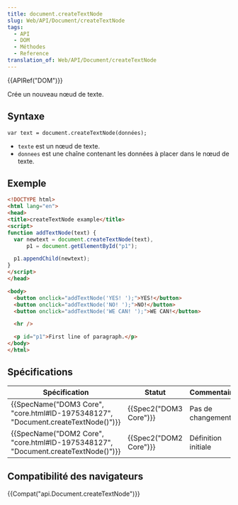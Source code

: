 ```yaml
---
title: document.createTextNode
slug: Web/API/Document/createTextNode
tags:
  - API
  - DOM
  - Méthodes
  - Reference
translation_of: Web/API/Document/createTextNode
---
```

{{APIRef("DOM")}}

Crée un nouveau nœud de texte.

## Syntaxe

    var text = document.createTextNode(données);

- `texte` est un nœud de texte.
- `donnees` est une chaîne contenant les données à placer dans le nœud de texte.

## Exemple

```html
<!DOCTYPE html>
<html lang="en">
<head>
<title>createTextNode example</title>
<script>
function addTextNode(text) {
  var newtext = document.createTextNode(text),
      p1 = document.getElementById("p1");

  p1.appendChild(newtext);
}
</script>
</head>

<body>
  <button onclick="addTextNode('YES! ');">YES!</button>
  <button onclick="addTextNode('NO! ');">NO!</button>
  <button onclick="addTextNode('WE CAN! ');">WE CAN!</button>

  <hr />

  <p id="p1">First line of paragraph.</p>
</body>
</html>
```

## Spécifications

| Spécification                                                                                                | Statut                       | Commentaire         |
| ------------------------------------------------------------------------------------------------------------ | ---------------------------- | ------------------- |
| {{SpecName("DOM3 Core", "core.html#ID-1975348127", "Document.createTextNode()")}} | {{Spec2("DOM3 Core")}} | Pas de changement   |
| {{SpecName("DOM2 Core", "core.html#ID-1975348127", "Document.createTextNode()")}} | {{Spec2("DOM2 Core")}} | Définition initiale |

## Compatibilité des navigateurs

{{Compat("api.Document.createTextNode")}}
